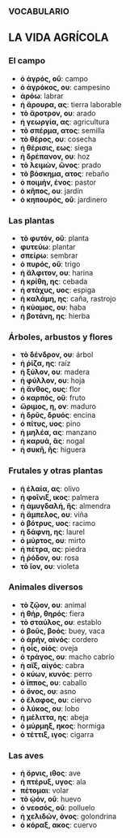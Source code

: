 ### **VOCABULARIO**  
## **LA VIDA AGRÍCOLA**  

### **El campo**  
- **ὁ ἀγρός, οῦ**: campo  
- **ὁ ἀγρόκος, ου**: campesino  
- **ἀρόω**: labrar  
- **ἡ ἄρουρα, ας**: tierra laborable  
- **τὸ ἄροτρον, ου**: arado  
- **ἡ γεωργία, ας**: agricultura  
- **τὸ σπέρμα, ατος**: semilla  
- **τὸ θέρος, ου**: cosecha  
- **ἡ θέρισις, εως**: siega  
- **ἡ δρέπανον, ου**: hoz  
- **τὸ λειμὼν, ῶνος**: prado  
- **τὸ βόσκημα, ατος**: rebaño  
- **ὁ ποιμήν, ένος**: pastor  
- **ὁ κῆπος, ου**: jardín  
- **ὁ κηπουρός, οῦ**: jardinero  

### **Las plantas**  
- **τὸ φυτόν, οῦ**: planta  
- **φυτεύω**: plantar  
- **σπείρω**: sembrar  
- **ὁ πυρός, οῦ**: trigo  
- **ἡ ἄλφιτον, ου**: harina  
- **ἡ κρίθη, ης**: cebada  
- **ἡ στάχυς, υος**: espiga  
- **ἡ καλάμη, ης**: caña, rastrojo  
- **ἡ κύαμος, ου**: haba  
- **ἡ βοτάνη, ης**: hierba  

### **Árboles, arbustos y flores**  
- **τὸ δένδρον, ου**: árbol  
- **ἡ ῥίζα, ης**: raíz  
- **ἡ ξύλον, ου**: madera  
- **ἡ φύλλον, ου**: hoja  
- **ἡ ἄνθος, ους**: flor  
- **ὁ καρπός, οῦ**: fruto  
- **ὥριμος, η, ον**: maduro  
- **ἡ δρῦς, δρυός**: encina  
- **ὁ πίτυς, υος**: pino  
- **ἡ μηλέα, ας**: manzano  
- **ἡ καρυά, ᾶς**: nogal  
- **ἡ συκῆ, ῆς**: higuera  

### **Frutales y otras plantas**  
- **ἡ ἐλαία, ας**: olivo  
- **ἡ φοῖνιξ, ικος**: palmera  
- **ἡ ἀμυγδαλή, ῆς**: almendra  
- **ἡ ἄμπελος, ου**: viña  
- **ὁ βότρυς, υος**: racimo  
- **ἡ δάφνη, ης**: laurel  
- **ὁ μύρτος, ου**: mirto  
- **ἡ πέτρα, ας**: piedra  
- **ἡ ῥόδον, ου**: rosa  
- **τὸ ἴον, ου**: violeta  

### **Animales diversos**  
- **τὸ ζῷον, ου**: animal  
- **ἡ θήρ, θηρός**: fiera  
- **τὸ σταύλος, ου**: establo  
- **ὁ βοῦς, βοός**: buey, vaca  
- **ὁ ἀρήν, αἰνός**: cordero  
- **ἡ οἶς, οἰός**: oveja  
- **ὁ τράγος, ου**: macho cabrío  
- **ἡ αἴξ, αἰγός**: cabra  
- **ὁ κύων, κυνός**: perro  
- **ὁ ἵππος, ου**: caballo  
- **ὁ ὄνος, ου**: asno  
- **ὁ ἔλαφος, ου**: ciervo  
- **ὁ λύκος, ου**: lobo  
- **ἡ μέλιττα, ης**: abeja  
- **ὁ μύρμηξ, ηκος**: hormiga  
- **ὁ τέττιξ, ιγος**: cigarra  

### **Las aves**  
- **ἡ ὄρνις, ιθος**: ave  
- **ἡ πτέρυξ, υγος**: ala  
- **πέτομαι**: volar  
- **τὸ ᾠόν, οῦ**: huevo  
- **ὁ νεοσός, οῦ**: polluelo  
- **ἡ χελιδών, όνος**: golondrina  
- **ὁ κόραξ, ακος**: cuervo  